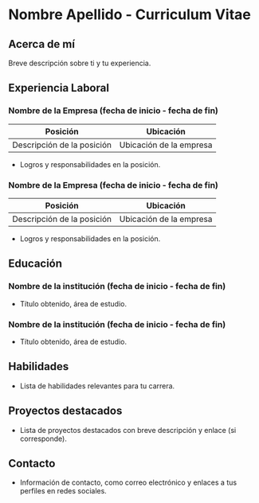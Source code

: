 # Nombre Apellido - Curriculum Vitae

## Acerca de mí

Breve descripción sobre ti y tu experiencia.

## Experiencia Laboral

### Nombre de la Empresa (fecha de inicio - fecha de fin)

Posición | Ubicación
--- | ---
Descripción de la posición | Ubicación de la empresa

- Logros y responsabilidades en la posición.

### Nombre de la Empresa (fecha de inicio - fecha de fin)

Posición | Ubicación
--- | ---
Descripción de la posición | Ubicación de la empresa

- Logros y responsabilidades en la posición.

## Educación

### Nombre de la institución (fecha de inicio - fecha de fin)

- Título obtenido, área de estudio.

### Nombre de la institución (fecha de inicio - fecha de fin)

- Título obtenido, área de estudio.

## Habilidades

- Lista de habilidades relevantes para tu carrera.

## Proyectos destacados

- Lista de proyectos destacados con breve descripción y enlace (si corresponde).

## Contacto

- Información de contacto, como correo electrónico y enlaces a tus perfiles en redes sociales.

